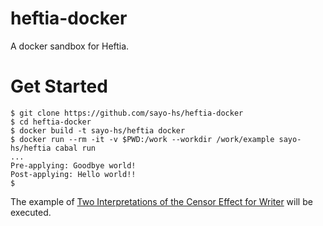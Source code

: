 # heftia-docker
A docker sandbox for Heftia.


# Get Started

```console
$ git clone https://github.com/sayo-hs/heftia-docker
$ cd heftia-docker
$ docker build -t sayo-hs/heftia docker
$ docker run --rm -it -v $PWD:/work --workdir /work/example sayo-hs/heftia cabal run
...
Pre-applying: Goodbye world!
Post-applying: Hello world!!
$
```

The example of [Two Interpretations of the Censor Effect for Writer](https://github.com/sayo-hs/heftia/tree/v0.3.0?tab=readme-ov-file#two-interpretations-of-the-censor-effect-for-writer) will be executed.
